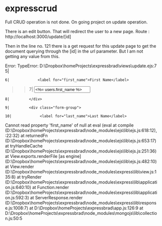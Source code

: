 # expresscrud
Full CRUD operation is not done. On going project on update operation.


There is an edit button. That will redirect the user to a new page. Route : http://localhost:3000/update/[id]

Then in the line no. 121 there is a get request for this update page to get the document querying through the [id] in the url parameter. But I am not getting any value from this.

Error: 
TypeError: D:\Dropbox\homeProjects\expressbrad\views\update.ejs:7
    5|         <div class="form-group">

    6|             <label for="first_name">First Name</label>

 >> 7|             <input type="text" class="form-control" id="first_name" name="first_name" value="<%= users.first_name %>" aria-describedby="emailHelp" placeholder="First Name">

    8|         </div>

    9|         <div class="form-group">

    10|             <label for="last_name">Last Name</label>


Cannot read property 'first_name' of null
    at eval (eval at compile (D:\Dropbox\homeProjects\expressbrad\node_modules\ejs\lib\ejs.js:618:12), <anonymous>:22:32)
    at returnedFn (D:\Dropbox\homeProjects\expressbrad\node_modules\ejs\lib\ejs.js:653:17)
    at tryHandleCache (D:\Dropbox\homeProjects\expressbrad\node_modules\ejs\lib\ejs.js:251:36)
    at View.exports.renderFile [as engine] (D:\Dropbox\homeProjects\expressbrad\node_modules\ejs\lib\ejs.js:482:10)
    at View.render (D:\Dropbox\homeProjects\expressbrad\node_modules\express\lib\view.js:135:8)
    at tryRender (D:\Dropbox\homeProjects\expressbrad\node_modules\express\lib\application.js:640:10)
    at Function.render (D:\Dropbox\homeProjects\expressbrad\node_modules\express\lib\application.js:592:3)
    at ServerResponse.render (D:\Dropbox\homeProjects\expressbrad\node_modules\express\lib\response.js:1008:7)
    at D:\Dropbox\homeProjects\expressbrad\app.js:126:9
    at D:\Dropbox\homeProjects\expressbrad\node_modules\mongojs\lib\collection.js:50:5